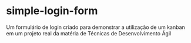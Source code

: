 # simple-login-form
Um formulário de login criado para demonstrar a utilização de um kanban em um projeto real da matéria de Técnicas de Desenvolvimento Ágil

